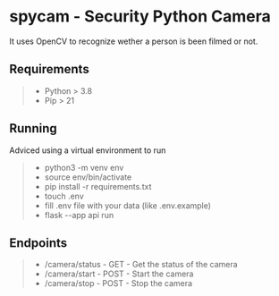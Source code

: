 # spycam - Security Python Camera

It uses OpenCV to recognize wether a person is been filmed or not.

## Requirements

>- Python > 3.8
>- Pip > 21

## Running

Adviced using a virtual environment to run

>- python3 -m venv env
>- source env/bin/activate
>- pip install -r requirements.txt
>- touch .env
>- fill .env file with your data (like .env.example)
>- flask --app api run

## Endpoints

>- /camera/status - GET - Get the status of the camera
>- /camera/start - POST - Start the camera
>- /camera/stop - POST - Stop the camera
